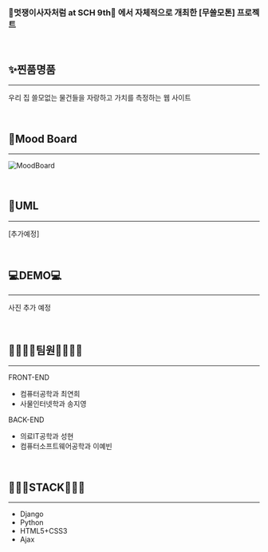 ### 🦁멋쟁이사자처럼 at SCH 9th🦁 에서 자체적으로 개최한 [무쓸모톤] 프로젝트

<br>

## ✨찐품명품
---
우리 집 쓸모없는 물건들을 자랑하고 가치를 측정하는 웹 사이트

<br>

## 🎨Mood Board
---
![MoodBoard](https://user-images.githubusercontent.com/80839715/127505123-66c77fed-c8a5-418f-a2d9-b2ca58e07cab.png)

<br>

## 📃UML
---
[추가예정]

<br>

## 💻DEMO💻
---
사진 추가 예정

<br>

## 👨‍👨‍👧‍👧팀원👨‍👨‍👧‍👧
---
FRONT-END
- 컴퓨터공학과 최연희
- 사물인터넷학과 송지영

BACK-END
- 의료IT공학과 성현
- 컴퓨터소프트웨어공학과 이예빈

<br>

## 👩🏻‍💻STACK👨🏻‍💻
---
 - Django
 - Python
 - HTML5+CSS3
 - Ajax
